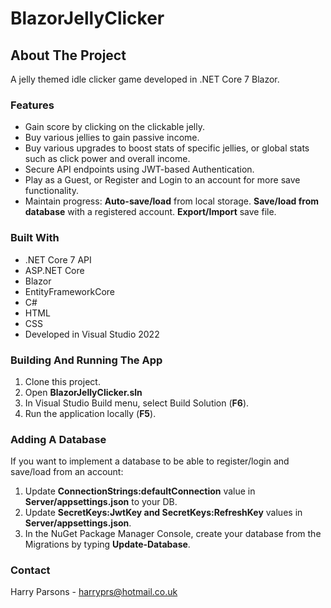 # BlazorJellyClicker
## About The Project
A jelly themed idle clicker game developed in .NET Core 7 Blazor.

### Features
* Gain score by clicking on the clickable jelly.
* Buy various jellies to gain passive income.
* Buy various upgrades to boost stats of specific jellies, or global stats such as click power and overall income.
* Secure API endpoints using JWT-based Authentication.
* Play as a Guest, or Register and Login to an account for more save functionality.
* Maintain progress: **Auto-save/load** from local storage. **Save/load from database** with a registered account. **Export/Import** save file.

### Built With
* .NET Core 7 API
* ASP.NET Core
* Blazor
* EntityFrameworkCore
* C#
* HTML
* CSS
* Developed in Visual Studio 2022

### Building And Running The App
1. Clone this project.
2. Open **BlazorJellyClicker.sln**
3. In Visual Studio Build menu, select Build Solution (**F6**).
4. Run the application locally (**F5**).

### Adding A Database
If you want to implement a database to be able to register/login and save/load from an account:
1. Update **ConnectionStrings:defaultConnection** value in **Server/appsettings.json** to your DB.
2. Update **SecretKeys:JwtKey and SecretKeys:RefreshKey** values in **Server/appsettings.json**.
3. In the NuGet Package Manager Console, create your database from the Migrations by typing **Update-Database**.


### Contact
Harry Parsons - harryprs@hotmail.co.uk
